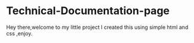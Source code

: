 # Technical-Documentation-page
Hey there,welcome to my little project
I created this using simple html and css ,enjoy.